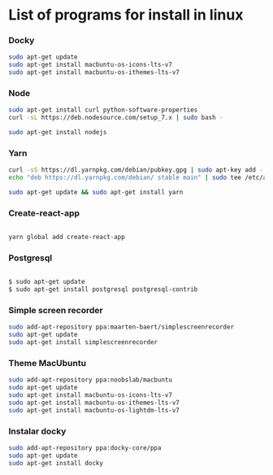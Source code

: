 # List of programs for install in linux


### Docky

```sh
sudo apt-get update
sudo apt-get install macbuntu-os-icons-lts-v7
sudo apt-get install macbuntu-os-ithemes-lts-v7
```

### Node

```sh
sudo apt-get install curl python-software-properties
curl -sL https://deb.nodesource.com/setup_7.x | sudo bash -

sudo apt-get install nodejs

```

### Yarn

```sh
curl -sS https://dl.yarnpkg.com/debian/pubkey.gpg | sudo apt-key add -
echo "deb https://dl.yarnpkg.com/debian/ stable main" | sudo tee /etc/apt/sources.list.d/yarn.list

sudo apt-get update && sudo apt-get install yarn

```

### Create-react-app

```sh

yarn global add create-react-app

```
### Postgresql

```sh

$ sudo apt-get update
$ sudo apt-get install postgresql postgresql-contrib

```

### Simple screen recorder

```sh
sudo add-apt-repository ppa:maarten-baert/simplescreenrecorder
sudo apt-get update
sudo apt-get install simplescreenrecorder
```

### Theme MacUbuntu

```sh
sudo add-apt-repository ppa:noobslab/macbuntu
sudo apt-get update
sudo apt-get install macbuntu-os-icons-lts-v7
sudo apt-get install macbuntu-os-ithemes-lts-v7
sudo apt-get install macbuntu-os-lightdm-lts-v7
```

### Instalar docky

```sh
sudo add-apt-repository ppa:docky-core/ppa
sudo apt-get update
sudo apt-get install docky
```

